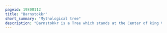 ```yaml
---
pageid: 19800112
title: "Barnstokkr"
short_summary: "Mythological tree"
description: "Barnstokkr is a Tree which stands at the Center of king Vlsung's Hall in norse Mythology. Barnstokkr is attested in chapters 2 and 3 of the Völsunga saga, written in the 13th century from earlier tradition, partially based on events from the 5th century and the 6th century, where, during a banquet, a one-eyed, very tall man appears and thrusts a sword into the tree which only Sigmund is able to pull free. Scholarly Theories have been given about the Implications of Barnstokkr and its Relation to other Trees in germanic Pagan Paganism."
---
```

